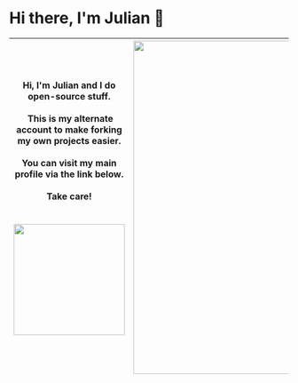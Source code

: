 # Hi there, I'm Julian 👋

Hi, I'm Julian and I do open-source stuff. <br><br> This is my alternate account to make forking my own projects easier. <br><br> You can visit my main profile via the link below. <br><br> **Take care!** <br><br><br> <a href="https://github.com/JulianPrieber"><img style="width:200px;" src="https://img.shields.io/badge/Main%20profile%3A-visit!-white"></a> | <a href="https://github.com/JulianPrieber"><img src="https://user-images.githubusercontent.com/105843575/169241190-fd7f986d-4af1-4efc-a48a-613192c3255e.png" style="width:600px;"></img></a>
------------ | -------------
